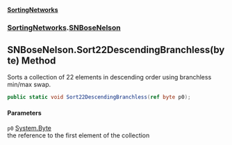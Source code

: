 #### [SortingNetworks](index.md 'index')
### [SortingNetworks](SortingNetworks.md 'SortingNetworks').[SNBoseNelson](SortingNetworks_SNBoseNelson.md 'SortingNetworks.SNBoseNelson')
## SNBoseNelson.Sort22DescendingBranchless(byte) Method
Sorts a collection of 22 elements in descending order using branchless min/max swap.  
```csharp
public static void Sort22DescendingBranchless(ref byte p0);
```
#### Parameters
<a name='SortingNetworks_SNBoseNelson_Sort22DescendingBranchless(byte)_p0'></a>
`p0` [System.Byte](https://docs.microsoft.com/en-us/dotnet/api/System.Byte 'System.Byte')  
the reference to the first element of the collection
  
